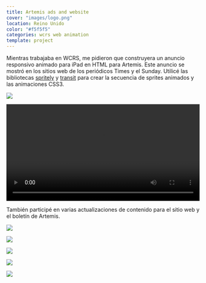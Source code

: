 ```yaml
---
title: Artemis ads and website
cover: "images/logo.png"
location: Reino Unido
color: "#f5f5f5"
categories: wcrs web animation
template: project
---
```


Mientras trabajaba en WCRS, me pidieron que construyera un anuncio responsivo animado para iPad en HTML para Artemis. Este anuncio se mostró en los sitios web de los periódicos Times y el Sunday. Utilicé las bibliotecas [spritely](http://spritely.net/) y [transit](http://ricostacruz.com/jquery.transit/) para crear la secuencia de sprites animados y las animaciones CSS3.

![](/work/artemis/images/1.png)

<video width="100%" controles>
    <source src="/work/artemis/images/artemis-profit-hunter.mp4" type="video/mp4" />
</video>

También participé en varias actualizaciones de contenido para el sitio web y el boletín de Artemis.

![](/work/artemis/images/wcrs-artemis-storyboard.jpg)

![](/work/artemis/images/wcrs-artemis-storyboard2.jpg)

![](/work/artemis/images/wcrs-artemis.jpg)

![](/work/artemis/images/wcrs-artemis-taxi.jpg)

![](/work/artemis/images/2.jpg)
